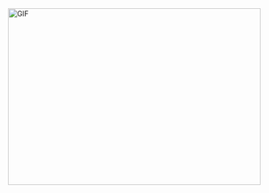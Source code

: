  <img align="right" alt="GIF" src="https://github.com/Ankitsvirus/Thursday_lab/Screenshot 2022-11-19 001540.png?raw=true" width="500" height="350" />
